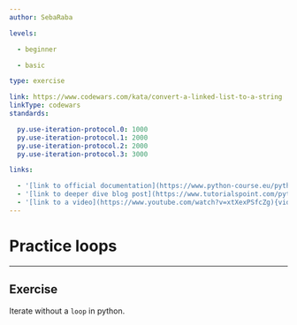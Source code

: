 ```yaml
---
author: SebaRaba

levels:

  - beginner

  - basic

type: exercise

link: https://www.codewars.com/kata/convert-a-linked-list-to-a-string
linkType: codewars
standards:

  py.use-iteration-protocol.0: 1000
  py.use-iteration-protocol.1: 2000
  py.use-iteration-protocol.2: 2000
  py.use-iteration-protocol.3: 3000

links:

  - '[link to official documentation](https://www.python-course.eu/python3_for_loop.php){website}'
  - '[link to deeper dive blog post](https://www.tutorialspoint.com/python/python_loops.htm){website}'
  - '[link to a video](https://www.youtube.com/watch?v=xtXexPSfcZg){video}'
---
```


# Practice loops

---
## Exercise

Iterate without a `loop` in python.
